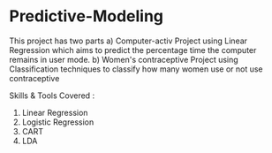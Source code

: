 # Predictive-Modeling

This project has two parts a) Computer-activ Project using Linear Regression which aims to predict the percentage time the computer remains in user mode. b) Women's contraceptive Project using Classification techniques to classify how many women use or not use contraceptive

Skills & Tools Covered :
1) Linear Regression
2) Logistic Regression
3) CART
4) LDA
